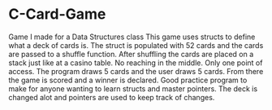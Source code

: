 # C-Card-Game
Game I made for a Data Structures class
This game uses structs to define what a deck of cards is.
The struct is populated with 52 cards and the cards are passed to a shuffle function.
After shuffling the cards are placed on a stack just like at a casino table. No reaching in the middle. Only one point of access.
The program draws 5 cards and the user draws 5 cards. From there the game is scored and a winner is declared.
Good practice program to make for anyone wanting to learn structs and master pointers. The deck is changed alot and pointers are used to keep track of changes.
